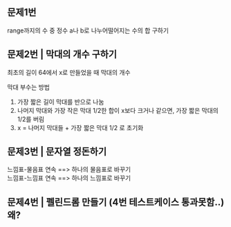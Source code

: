 ## 문제1번
range까지의 수 중 정수 a나 b로 나누어떨어지는 수의 합 구하기<br>

## 문제2번 | 막대의 개수 구하기
최초의 길이 64에서 x로 만들었을 때 막대의 개수<br>

막대 부수는 방법 <br>
1. 가장 짧은 길이 막대를 반으로 나눔
2. 나머지 막대와 가장 작은 막대 1/2한 합이 x보다 크거나 같으면, 가장 짧은 막대의 1/2를 버림
3. x = 나머지 막대들 + 가장 짧은 막대 1/2 로 초기화


## 문제3번 | 문자열 정돈하기
느낌표-물음표 연속 ==> 하나의 물음표로 바꾸기 <br>
느낌표-느낌표 연속 ==> 하나의 느낌표로 바꾸기

## 문제4번 | 펠린드롬 만들기 (4번 테스트케이스 통과못함..) 왜?
